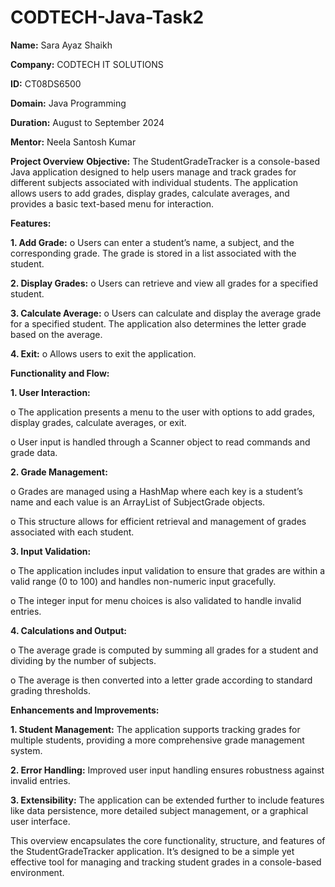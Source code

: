 # CODTECH-Java-Task2

**Name:** Sara Ayaz Shaikh

**Company:** CODTECH IT SOLUTIONS

**ID:** CT08DS6500

**Domain:** Java Programming

**Duration:** August to September 2024

**Mentor:** Neela Santosh Kumar

**Project Overview**
**Objective:** The StudentGradeTracker is a console-based Java application designed to help users manage and track grades for different subjects associated with individual students. The application allows users to add grades, display grades, calculate averages, and provides a basic text-based menu for interaction.

**Features:**

**1.	Add Grade:**
o	Users can enter a student’s name, a subject, and the corresponding grade. The grade is stored in a list associated with the student.

**2.	Display Grades:**
o	Users can retrieve and view all grades for a specified student.

**3.	Calculate Average:**
o	Users can calculate and display the average grade for a specified student. The application also determines the letter grade based on the average.

**4.	Exit:**
o	Allows users to exit the application.

**Functionality and Flow:**

**1.	User Interaction:**

o	The application presents a menu to the user with options to add grades, display grades, calculate averages, or exit.

o	User input is handled through a Scanner object to read commands and grade data.

**2.	Grade Management:**

o	Grades are managed using a HashMap where each key is a student’s name and each value is an ArrayList of SubjectGrade objects.

o	This structure allows for efficient retrieval and management of grades associated with each student.

**3.	Input Validation:**

o	The application includes input validation to ensure that grades are within a valid range (0 to 100) and handles non-numeric input gracefully.

o	The integer input for menu choices is also validated to handle invalid entries.

**4.	Calculations and Output:**

o	The average grade is computed by summing all grades for a student and dividing by the number of subjects.

o	The average is then converted into a letter grade according to standard grading thresholds.

**Enhancements and Improvements:**

**1.	Student Management:** The application supports tracking grades for multiple students, providing a more comprehensive grade management system.

**2.	Error Handling:** Improved user input handling ensures robustness against invalid entries.

**3.	Extensibility:** The application can be extended further to include features like data persistence, more detailed subject management, or a graphical user interface.

This overview encapsulates the core functionality, structure, and features of the StudentGradeTracker application. It’s designed to be a simple yet effective tool for managing and tracking student grades in a console-based environment.

